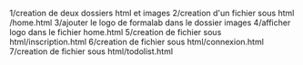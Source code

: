 1/creation de deux dossiers html et images
2/creation d'un fichier sous html /home.html
3/ajouter le logo de formalab dans le dossier images 
4/afficher logo dans le fichier home.html
5/creation de fichier sous html/inscription.html
6/creation de fichier sous html/connexion.html
7/creation de fichier sous html/todolist.html

